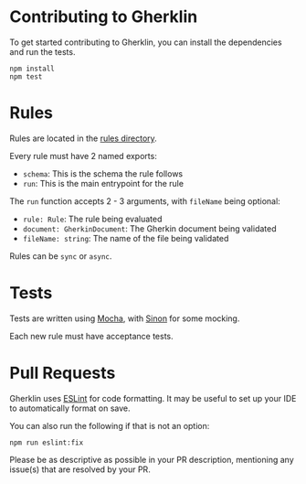 # Contributing to Gherklin

To get started contributing to Gherklin, you can install the dependencies and run the tests.
```shell
npm install
npm test
```

# Rules
Rules are located in the [rules directory](./src/rules).

Every rule must have 2 named exports:
* `schema`: This is the schema the rule follows
* `run`: This is the main entrypoint for the rule

The `run` function accepts 2 - 3 arguments, with `fileName` being optional:
* `rule: Rule`: The rule being evaluated
* `document: GherkinDocument`: The Gherkin document being validated
* `fileName: string`: The name of the file being validated

Rules can be `sync` or `async`.

# Tests
Tests are written using [Mocha](https://mochajs.org/), with [Sinon](https://sinonjs.org/) for some mocking.

Each new rule must have acceptance tests.

# Pull Requests
Gherklin uses [ESLint](https://eslint.org/) for code formatting. It may be useful
to set up your IDE to automatically format on save. 

You can also run the following if that is not an option:
```shell
npm run eslint:fix
```

Please be as descriptive as possible in your PR description, mentioning any issue(s) that are resolved by your PR.
